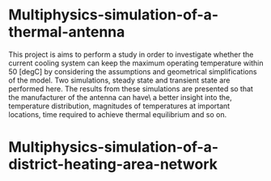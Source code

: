 # Multiphysics-simulation-of-a-thermal-antenna

This project is aims to perform a study in order to investigate whether the current cooling system can keep the maximum operating temperature within 50 [degC] by considering the assumptions and geometrical simplifications of the model. Two simulations, steady state and transient state are performed here. The results from these simulations are presented so that the manufacturer of the antenna can have\ a better insight into the, temperature distribution, magnitudes of temperatures at important locations, time required to achieve thermal equilibrium and so on.

# Multiphysics-simulation-of-a-district-heating-area-network

